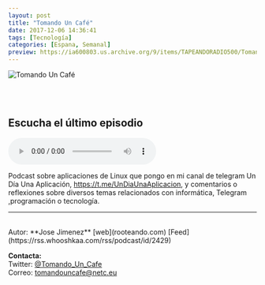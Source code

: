 ```yaml
---
layout: post
title: "Tomando Un Café"
date: 2017-12-06 14:36:41
tags: [Tecnología]
categories: [Espana, Semanal]
preview: https://ia600803.us.archive.org/9/items/TAPEANDORADIO500/TomandoUnCaf300.jpg
---
```


![Tomando Un Café](https://ia600803.us.archive.org/9/items/TAPEANDORADIO500/TomandoUnCaf500.jpg)

<br/>
<br/>

## Escucha el último episodio

<!--reproductor-feed=https://rss.whooshkaa.com/rss/podcast/id/2429-->
<!--reproductor-start-->
<audio id="audio" preload="auto" controls="" src="http://media.whooshkaa.com/podcasts/2429/episodes/34455d-31-compraalternativaraspberry.mp3?id=193200&ha=2580"></audio>
<!--reproductor-end-->

Podcast sobre aplicaciones de Linux que pongo en mi canal de telegram Un Día Una Aplicación, https://t.me/UnDiaUnaAplicacion, y comentarios o reflexiones sobre diversos temas relacionados con informática, Telegram ,programación o tecnología.  

_ _ _

<br>
Autor: **Jose Jimenez**  
[web](rooteando.com)  
[Feed](https://rss.whooshkaa.com/rss/podcast/id/2429)  



**Contacta:**  
Twitter: [@Tomando_Un_Cafe](https://twitter.com/Tomando_Un_Cafe)  
Correo: [tomandouncafe@netc.eu](mailto:tomandouncafe@netc.eu)  


